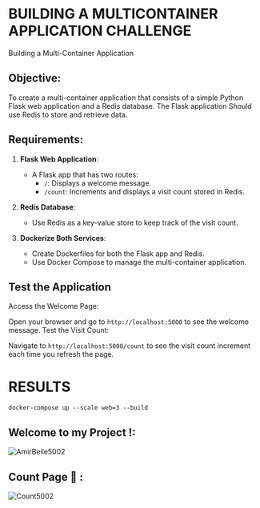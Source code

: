 # **BUILDING A MULTICONTAINER APPLICATION CHALLENGE**

Building a Multi-Container Application

## **Objective**:

To create a multi-container application that consists of a simple Python Flask web application and a Redis database. The Flask application Should use Redis to store and retrieve data.

## **Requirements**:

1. **Flask Web Application**:
   - A Flask app that has two routes:
     - `/`: Displays a welcome message.
     - `/count`: Increments and displays a visit count stored in Redis.

2. **Redis Database**:
   - Use Redis as a key-value store to keep track of the visit count.

3. **Dockerize Both Services**:
   - Create Dockerfiles for both the Flask app and Redis.
   - Use Docker Compose to manage the multi-container application.

## Test the Application

Access the Welcome Page:

Open your browser and go to `http://localhost:5000` to see the welcome message.
Test the Visit Count:

Navigate to `http://localhost:5000/count` to see the visit count increment each time you refresh the page.


# RESULTS

```
docker-compose up --scale web=3 --build
```
## Welcome to my Project !:

![AmirBeile5002](https://github.com/user-attachments/assets/d322d970-c715-4004-9ec9-cbc421912be3)

## Count Page :eyes: :

![Count5002](https://github.com/user-attachments/assets/61c84c40-3a59-4d63-9ba1-c0b94c9db90f)